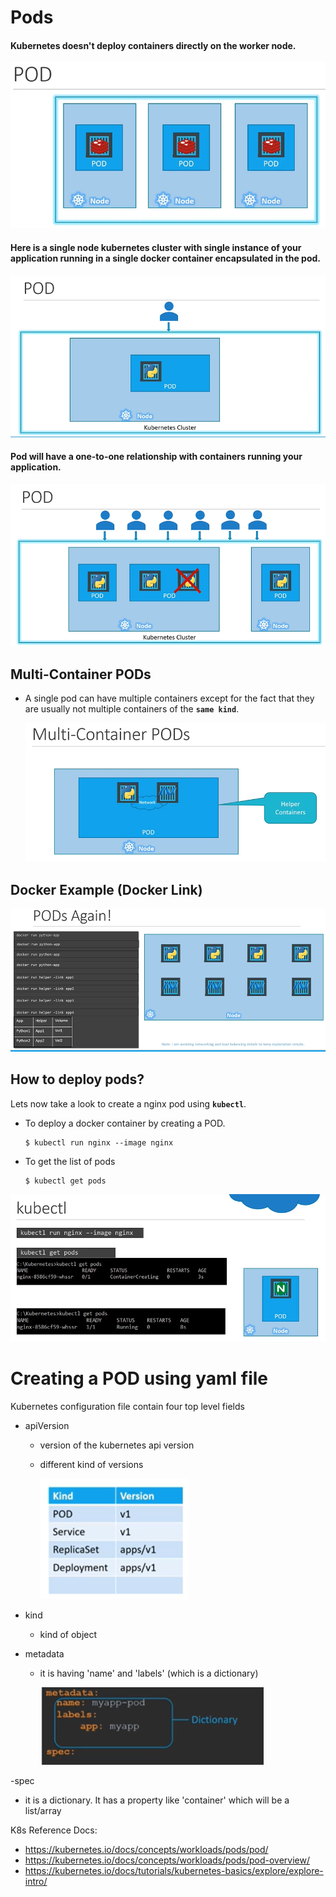 # Pods

#### Kubernetes doesn't deploy containers directly on the worker node.

  ![pod](../images/pod.PNG)
  
#### Here is a single node kubernetes cluster with single instance of your application running in a single docker container encapsulated in the pod.

![pod1](../images/pod1.PNG)

#### Pod will have a one-to-one relationship with containers running your application.

  ![pod2](../images/pod2.PNG)
  
## Multi-Container PODs
- A single pod can have multiple containers except for the fact that they are usually not multiple containers of the **`same kind`**.
  
  ![pod3](../images/pod3.PNG)
  
## Docker Example (Docker Link)
  
  ![pod4](../images/pod4.PNG)
  
## How to deploy pods?
Lets now take a look to create a nginx pod using **`kubectl`**.

- To deploy a docker container by creating a POD.
  ```
  $ kubectl run nginx --image nginx
  ```

- To get the list of pods
  ```
  $ kubectl get pods
  ```

 ![kubectl](../images/kubectl.PNG)

# Creating a POD using yaml file
Kubernetes configuration file contain four top level fields
- apiVersion
  - version of the kubernetes api version
  - different kind of versions
  
    ![apiVersion](../images/apiVersion.png)

- kind
  - kind of object 
  
- metadata
  - it is having 'name' and 'labels' (which is a dictionary)

    ![metadata](../images/metadata.png)

-spec
  - it is a dictionary. It has a property like 'container' which will be a list/array



K8s Reference Docs:
- https://kubernetes.io/docs/concepts/workloads/pods/pod/
- https://kubernetes.io/docs/concepts/workloads/pods/pod-overview/
- https://kubernetes.io/docs/tutorials/kubernetes-basics/explore/explore-intro/


